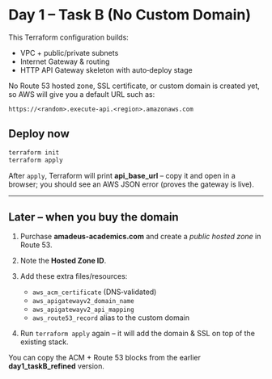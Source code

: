 # Day 1 – Task B (No Custom Domain)

This Terraform configuration builds:

* VPC + public/private subnets  
* Internet Gateway & routing  
* HTTP API Gateway skeleton with auto‑deploy stage

No Route 53 hosted zone, SSL certificate, or custom domain is created yet, so AWS will give you a default URL such as:

```
https://<random>.execute-api.<region>.amazonaws.com
```

## Deploy now

```bash
terraform init
terraform apply
```

After `apply`, Terraform will print **api_base_url** – copy it and open in a browser; you should see an AWS JSON error (proves the gateway is live).

---

## Later – when you buy the domain

1. Purchase **amadeus-academics.com** and create a *public hosted zone* in Route 53.  
2. Note the **Hosted Zone ID**.  
3. Add these extra files/resources:

   * `aws_acm_certificate` (DNS‑validated)  
   * `aws_apigatewayv2_domain_name`  
   * `aws_apigatewayv2_api_mapping`  
   * `aws_route53_record` alias to the custom domain

4. Run `terraform apply` again – it will add the domain & SSL on top of the existing stack.

You can copy the ACM + Route 53 blocks from the earlier **day1_taskB_refined** version.
